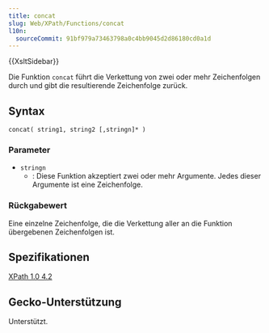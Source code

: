 ```yaml
---
title: concat
slug: Web/XPath/Functions/concat
l10n:
  sourceCommit: 91bf979a73463798a0c4bb9045d2d86180cd0a1d
---
```


{{XsltSidebar}}

Die Funktion `concat` führt die Verkettung von zwei oder mehr Zeichenfolgen durch und gibt die resultierende Zeichenfolge zurück.

## Syntax

```plain
concat( string1, string2 [,stringn]* )
```

### Parameter

- `stringn`
  - : Diese Funktion akzeptiert zwei oder mehr Argumente. Jedes dieser Argumente ist eine Zeichenfolge.

### Rückgabewert

Eine einzelne Zeichenfolge, die die Verkettung aller an die Funktion übergebenen Zeichenfolgen ist.

## Spezifikationen

[XPath 1.0 4.2](https://www.w3.org/TR/1999/REC-xpath-19991116/#function-concat)

## Gecko-Unterstützung

Unterstützt.
